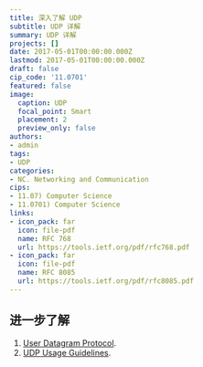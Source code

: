 ```yaml
---
title: 深入了解 UDP
subtitle: UDP 详解
summary: UDP 详解
projects: []
date: 2017-05-01T00:00:00.000Z
lastmod: 2017-05-01T00:00:00.000Z
draft: false
cip_code: '11.0701'
featured: false
image:
  caption: UDP
  focal_point: Smart
  placement: 2
  preview_only: false
authors:
- admin
tags:
- UDP
categories:
- NC. Networking and Communication
cips:
- 11.07) Computer Science
- 11.0701) Computer Science
links:
- icon_pack: far
  icon: file-pdf
  name: RFC 768
  url: https://tools.ietf.org/pdf/rfc768.pdf
- icon_pack: far
  icon: file-pdf
  name: RFC 8085
  url: https://tools.ietf.org/pdf/rfc8085.pdf
---
```


## 进一步了解

1. [User Datagram Protocol](https://tools.ietf.org/pdf/rfc768.pdf).
1. [UDP Usage Guidelines](https://tools.ietf.org/pdf/rfc8085.pdf).
